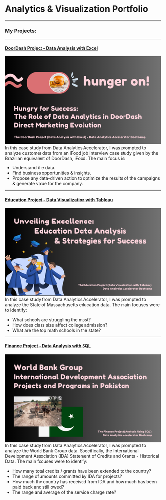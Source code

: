 # Analytics & Visualization Portfolio

---

### My Projects:

---
#### [DoorDash Project - Data Analysis with Excel](https://www.linkedin.com/pulse/hungry-success-role-data-analytics-doordash-direct-marketing-backus/)
[<img src="images/hunger on! (4).png?raw=true"/>](https://www.linkedin.com/pulse/hungry-success-role-data-analytics-doordash-direct-marketing-backus/)
In this case study from Data Analytics Accelerator, I was prompted to analyze customer data from an iFood job interview case study given by the Brazilian equivalent of DoorDash, iFood. The main focus is:
- Understand the data.
- Find business opportunities & insights.
- Propose any data-driven action to optimize the results of the campaigns & generate value for the company.


---
#### [Education Project - Data Visualization with Tableau](https://www.linkedin.com/pulse/unveiling-excellence-education-data-analysis-success-steve-backus/)
[<img src="images/Education Project.png?raw=true"/>](https://www.linkedin.com/pulse/unveiling-excellence-education-data-analysis-success-steve-backus/)
In this case study from Data Analytics Accelerator, I was prompted to analyze the State of Massachusetts education data. The main focuses were to identify:
- What schools are struggling the most?
- How does class size affect college admission?
- What are the top math schools in the state? 

---

#### [Finance Project - Data Analysis with SQL](/bank)
[<img src="images/Finance Project (1).png?raw=true"/>](/bank)
In this case study from Data Analytics Accelerator, I was prompted to analyze the World Bank Group data. Specifically, the International Development Association (IDA) Statement of Credits and Grants - Historical Data. The main focuses were to identify:
- How many total credits / grants have been extended to the country?
- The range of amounts committed by IDA for projects?
- How much the country has received from IDA and how much has been paid back and still owed?
- The range and average of the service charge rate?



